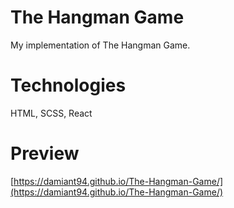 # The Hangman Game
My implementation of The Hangman Game. 

# Technologies
HTML, SCSS, React

# Preview
[https://damiant94.github.io/The-Hangman-Game/](https://damiant94.github.io/The-Hangman-Game/)
